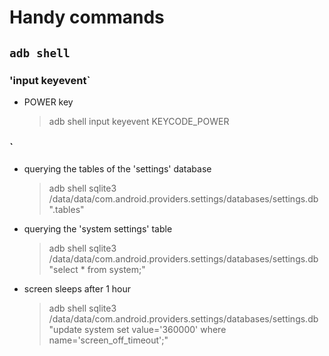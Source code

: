 # Handy commands

## `adb shell`

### 'input keyevent`

* POWER key

   > adb shell input keyevent KEYCODE_POWER

### `


* querying the tables of the 'settings' database

   > adb shell sqlite3 /data/data/com.android.providers.settings/databases/settings.db ".tables"

* querying the 'system settings' table  
   > adb shell sqlite3 /data/data/com.android.providers.settings/databases/settings.db "select * from system;"

* screen sleeps after 1 hour

   > adb shell sqlite3 /data/data/com.android.providers.settings/databases/settings.db "update system set value='360000' where name='screen_off_timeout';"
